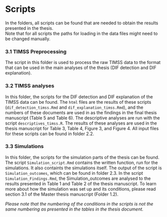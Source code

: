 # Scripts

In the folders, all scripts can be found that are needed to obtain the results presented in the thesis.<br>
Note that for all scripts the paths for loading in the data files might need to be changed manually.

### 3.1 TIMSS Preprocessing

The script in this folder is used to process the raw TIMSS data to the format that can be used in the main analyses of the thesis (DIF detection and DIF explanation). 

### 3.2 TIMSS analyses

In this folder, the scripts for the DIF detection and DIF explanation of the TIMSS data can be found. The `html` files are the results of these scripts (`dif_detection_timss.Rmd` and `dif_explanation_timss.Rmd`), and the numbers of these documents are used in as the findings in the final thesis manuscript (Table 5 and Table 6). 
The descriptive analyses are run with the script `descriptives_timss.R`. The results of these analyses are used in the thesis manuscript for Table 3, Table 4, Figure 3, and Figure 4.
All input files for these scripts can be found in folder 2.2.

### 3.3 Simulations

In this folder, the scripts for the simulation parts of the thesis can be found. The script `Simulation_script.Rmd` contains the written function, run for the simulations. It also containts the simulations itself. The output of the script is `Simulation_outcomes`, which can be found in folder 2.3. 
In the script `Simulation_Findings.Rmd`, the Simulation_outcomes are analysed to the results presented in Table 1 and Table 2 of the thesis manuscript. 
To learn more about how the simulation was set up and its conditions, please read section 3.1 of the Master thesis manuscript (Folder 1.2).

*Please note that the numbering of the conditions in the scripts is not the same numbering as presented in the tables in the thesis document.* 
